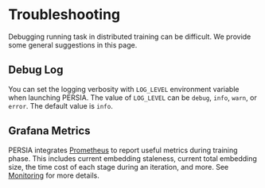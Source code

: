 # Troubleshooting

Debugging running task in distributed training can be difficult. We provide
some general suggestions in this page.

## Debug Log

You can set the logging verbosity with `LOG_LEVEL` environment variable when
launching PERSIA. The value of `LOG_LEVEL` can be `debug`, `info`, `warn`, or
`error`. The default value is `info`.

## Grafana Metrics

PERSIA integrates [Prometheus](https://prometheus.io/) to report useful metrics
during training phase. This includes current embedding staleness, current total
embedding size, the time cost of each stage during an iteration, and more. See
[Monitoring](../monitoring/index.md) for more details.
